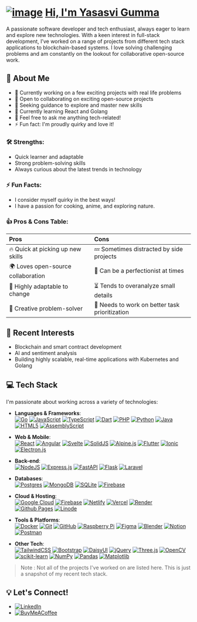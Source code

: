 # [![image](./img/favicon.ico)](https://mementomori11723.github.io/MementoMori11723/) [Hi, I'm Yasasvi Gumma](https://mementomori11723.github.io/MementoMori11723/)

A passionate software developer and tech enthusiast, always eager to learn and explore new technologies. With a keen interest in full-stack development, I’ve worked on a range of projects from different tech stack applications to blockchain-based systems. I love solving challenging problems and am constantly on the lookout for collaborative open-source work.

## 👋 About Me

- 🔭 Currently working on a few exciting projects with real life problems
- 👯 Open to collaborating on exciting open-source projects
- 🤝 Seeking guidance to explore and master new skills
- 🌱 Currently learning React and Golang
- 💬 Feel free to ask me anything tech-related!
- ⚡ Fun fact: I'm proudly quirky and love it!

### 🛠 Strengths:

- Quick learner and adaptable
- Strong problem-solving skills
- Always curious about the latest trends in technology

### ⚡ Fun Facts:

- I consider myself quirky in the best ways!
- I have a passion for cooking, anime, and exploring nature.

### 👍 Pros & Cons Table:

| Pros                               | Cons                                           |
| :--------------------------------- | :--------------------------------------------- |
| 🔥 Quick at picking up new skills  | 💤 Sometimes distracted by side projects       |
| 🌍 Loves open-source collaboration | 🤯 Can be a perfectionist at times             |
| 🚀 Highly adaptable to change      | ⏳ Tends to overanalyze small details          |
| 🎨 Creative problem-solver         | 📅 Needs to work on better task prioritization |

## 🚀 Recent Interests

- Blockchain and smart contract development
- AI and sentiment analysis
- Building highly scalable, real-time applications with Kubernetes and Golang

## 💻 Tech Stack

I'm passionate about working across a variety of technologies:

- **Languages & Frameworks**:  
  [![Go](https://img.shields.io/badge/go-%2300ADD8.svg?style=flat-square&logo=go&logoColor=white)](https://golang.org) [![JavaScript](https://img.shields.io/badge/javascript-%23323330.svg?style=flat-square&logo=javascript&logoColor=%23F7DF1E)](https://developer.mozilla.org/en-US/docs/Web/JavaScript) [![TypeScript](https://img.shields.io/badge/typescript-%23007ACC.svg?style=flat-square&logo=typescript&logoColor=white)](https://www.typescriptlang.org) [![Dart](https://img.shields.io/badge/dart-%230175C2.svg?style=flat-square&logo=dart&logoColor=white)](https://dart.dev) [![PHP](https://img.shields.io/badge/php-%23777BB4.svg?style=flat-square&logo=php&logoColor=white)](https://www.php.net) [![Python](https://img.shields.io/badge/python-3670A0?style=flat-square&logo=python&logoColor=ffdd54)](https://www.python.org) [![Java](https://img.shields.io/badge/java-%23ED8B00.svg?style=flat-square&logo=openjdk&logoColor=white)](https://www.java.com) [![HTML5](https://img.shields.io/badge/html5-%23E34F26.svg?style=flat-square&logo=html5&logoColor=white)](https://developer.mozilla.org/en-US/docs/Web/HTML) [![AssemblyScript](https://img.shields.io/badge/assembly%20script-%23000000.svg?style=flat-square&logo=assemblyscript&logoColor=white)](https://www.assemblyscript.org)

- **Web & Mobile**:  
  [![React](https://img.shields.io/badge/react-%2320232a.svg?style=flat-square&logo=react&logoColor=%2361DAFB)](https://reactjs.org) [![Angular](https://img.shields.io/badge/angular-%23DD0031.svg?style=flat-square&logo=angular&logoColor=white)](https://angular.io) [![Svelte](https://img.shields.io/badge/svelte-%23f1413d.svg?style=flat-square&logo=svelte&logoColor=white)](https://svelte.dev) [![SolidJS](https://img.shields.io/badge/SolidJS-2c4f7c?style=flat-square&logo=solid&logoColor=c8c9cb)](https://solidjs.com) [![Alpine.js](https://img.shields.io/badge/alpinejs-white.svg?style=flat-square&logo=alpinedotjs&logoColor=%238BC0D0)](https://alpinejs.dev) [![Flutter](https://img.shields.io/badge/Flutter-%2302569B.svg?style=flat-square&logo=Flutter&logoColor=white)](https://flutter.dev) [![Ionic](https://img.shields.io/badge/Ionic-%233880FF.svg?style=flat-square&logo=Ionic&logoColor=white)](https://ionicframework.com) [![Electron.js](https://img.shields.io/badge/Electron-191970?style=flat-square&logo=Electron&logoColor=white)](https://www.electronjs.org)

- **Back-end**:  
  [![NodeJS](https://img.shields.io/badge/node.js-6DA55F?style=flat-square&logo=node.js&logoColor=white)](https://nodejs.org) [![Express.js](https://img.shields.io/badge/express.js-%23404d59.svg?style=flat-square&logo=express&logoColor=%2361DAFB)](https://expressjs.com) [![FastAPI](https://img.shields.io/badge/FastAPI-005571?style=flat-square&logo=fastapi)](https://fastapi.tiangolo.com) [![Flask](https://img.shields.io/badge/flask-%23000.svg?style=flat-square&logo=flask&logoColor=white)](https://flask.palletsprojects.com) [![Laravel](https://img.shields.io/badge/laravel-%23FF2D20.svg?style=flat-square&logo=laravel&logoColor=white)](https://laravel.com)

- **Databases**:  
  [![Postgres](https://img.shields.io/badge/postgres-%23316192.svg?style=flat-square&logo=postgresql&logoColor=white)](https://www.postgresql.org) [![MongoDB](https://img.shields.io/badge/MongoDB-%234ea94b.svg?style=flat-square&logo=mongodb&logoColor=white)](https://www.mongodb.com) [![SQLite](https://img.shields.io/badge/sqlite-%2307405e.svg?style=flat-square&logo=sqlite&logoColor=white)](https://www.sqlite.org) [![Firebase](https://img.shields.io/badge/firebase-%23039BE5.svg?style=flat-square&logo=firebase)](https://firebase.google.com)

- **Cloud & Hosting**:  
  [![Google Cloud](https://img.shields.io/badge/GoogleCloud-%234285F4.svg?style=flat-square&logo=google-cloud&logoColor=white)](https://cloud.google.com) [![Firebase](https://img.shields.io/badge/firebase-%23039BE5.svg?style=flat-square&logo=firebase)](https://firebase.google.com) [![Netlify](https://img.shields.io/badge/netlify-%23000000.svg?style=flat-square&logo=netlify&logoColor=#00C7B7)](https://www.netlify.com) [![Vercel](https://img.shields.io/badge/vercel-%23000000.svg?style=flat-square&logo=vercel&logoColor=white)](https://vercel.com) [![Render](https://img.shields.io/badge/Render-%46E3B7.svg?style=flat-square&logo=render&logoColor=white)](https://render.com) [![Github Pages](https://img.shields.io/badge/github%20pages-121013?style=flat-square&logo=github&logoColor=white)](https://pages.github.com) [![Linode](https://img.shields.io/badge/linode-00A95C?style=flat-square&logo=linode&logoColor=white)](https://www.linode.com)

- **Tools & Platforms**:  
  [![Docker](https://img.shields.io/badge/docker-%230db7ed.svg?style=flat-square&logo=docker&logoColor=white)](https://www.docker.com) [![Git](https://img.shields.io/badge/git-%23F05033.svg?style=flat-square&logo=git&logoColor=white)](https://git-scm.com) [![GitHub](https://img.shields.io/badge/github-%23121011.svg?style=flat-square&logo=github&logoColor=white)](https://github.com) [![Raspberry Pi](https://img.shields.io/badge/-RaspberryPi-C51A4A?style=flat-square&logo=Raspberry-Pi)](https://www.raspberrypi.org) [![Figma](https://img.shields.io/badge/figma-%23F24E1E.svg?style=flat-square&logo=figma&logoColor=white)](https://www.figma.com) [![Blender](https://img.shields.io/badge/blender-%23F5792A.svg?style=flat-square&logo=blender&logoColor=white)](https://www.blender.org) [![Notion](https://img.shields.io/badge/Notion-%23000000.svg?style=flat-square&logo=notion&logoColor=white)](https://www.notion.so) [![Postman](https://img.shields.io/badge/Postman-FF6C37?style=flat-square&logo=postman&logoColor=white)](https://www.postman.com)

- **Other Tech**:  
  [![TailwindCSS](https://img.shields.io/badge/tailwindcss-%2338B2AC.svg?style=flat-square&logo=tailwind-css&logoColor=white)](https://tailwindcss.com) [![Bootstrap](https://img.shields.io/badge/bootstrap-%238511FA.svg?style=flat-square&logo=bootstrap&logoColor=white)](https://getbootstrap.com) [![DaisyUI](https://img.shields.io/badge/daisyui-5A0EF8?style=flat-square&logo=daisyui&logoColor=white)](https://daisyui.com) [![jQuery](https://img.shields.io/badge/jquery-%230769AD.svg?style=flat-square&logo=jquery&logoColor=white)](https://jquery.com) [![Three.js](https://img.shields.io/badge/threejs-black?style=flat-square&logo=three.js&logoColor=white)](https://threejs.org) [![OpenCV](https://img.shields.io/badge/opencv-%23white.svg?style=flat-square&logo=opencv&logoColor=white)](https://opencv.org) [![scikit-learn](https://img.shields.io/badge/scikit--learn-%23F7931E.svg?style=flat-square&logo=scikit-learn&logoColor=white)](https://scikit-learn.org/stable/) [![NumPy](https://img.shields.io/badge/numpy-%23013243.svg?style=flat-square&logo=numpy&logoColor=white)](https://numpy.org) [![Pandas](https://img.shields.io/badge/pandas-%23150458.svg?style=flat-square&logo=pandas&logoColor=white)](https://pandas.pydata.org) [![Matplotlib](https://img.shields.io/badge/Matplotlib-%23ffffff.svg?style=flat-square&logo=Matplotlib&logoColor=black)](https://matplotlib.org)

> Note : Not all of the projects I've worked on are listed here. This is just a snapshot of my recent tech stack.

## 💡 Let's Connect!

- [![LinkedIn](https://img.shields.io/badge/LinkedIn-%230077B5.svg?logo=linkedin&logoColor=white)](https://linkedin.com/in/yasasvi-gumma/)
- [![BuyMeACoffee](https://img.shields.io/badge/Buy%20Me%20a%20Coffee-ffdd00?style=for-the-badge&logo=buy-me-a-coffee&logoColor=black)](https://buymeacoffee.com/yasasvi)
